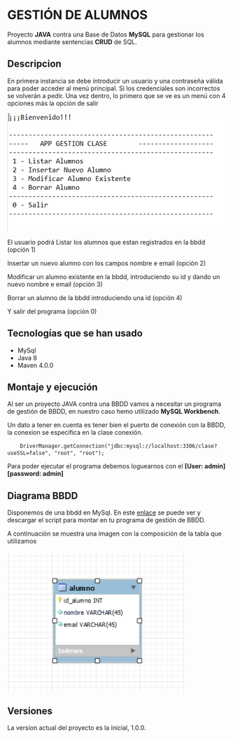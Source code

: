 # GESTIÓN DE ALUMNOS

Proyecto **JAVA** contra una Base de Datos **MySQL** para gestionar los alumnos mediante sentencias **CRUD** de SQL.


## Descripcion

En primera instancia se debe introducir un usuario y una contraseña válida para poder acceder al menú principal. Si los credenciales son incorrectos se volverán a pedir.
Una vez dentro, lo primero que se ve es un menú con 4 opciones más la opción de salir

![menú](screenshots/menu.PNG)

El usuario podrá Listar los alumnos que estan registrados en la bbdd (opción 1)

Insertar un nuevo alumno con los campos nombre e email (opción 2)

Modificar un alumno existente en la bbdd, introduciendo su id y dando un nuevo nombre e email (opción 3)

Borrar un alumno de la bbdd introduciendo una id (opción 4)

Y salir del programa (opción 0)


## Tecnologías que se han usado

- MySql
- Java 8
- Maven 4.0.0

## Montaje y ejecución

Al ser un proyecto JAVA contra una BBDD vamos a necesitar un programa de gestión de BBDD, en nuestro caso hemo utilizado **MySQL Workbench**.

Un dato a tener en cuenta es tener bien el puerto de conexión con la BBDD, la conexion se especifica en la clase conexión.

```
	DriverManager.getConnection("jdbc:mysql://localhost:3306/clase?useSSL=false", "root", "root");
```

Para poder ejecutar el programa debemos loguearnos con el **[User: admin] [password: admin]**

## Diagrama BBDD

Disponemos de una bbdd en MySql. En este [enlace](https://github.com/elorrieta-errekamari-institutua/AppClase/blob/javier_ibon/clase.sql) se puede ver y descargar el script para montar en tu programa de gestión de BBDD.

A continuación se muestra una imagen con la composición de la tabla que utilizamos

![Estructura BBDD](screenshots/tablabbdd.PNG)



## Versiones

La version actual del proyecto es la inicial, 1.0.0.


